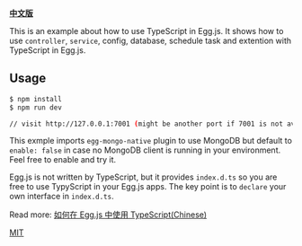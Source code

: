 [**中文版**](https://github.com/brickyang/egg-ts-boilerplate/blob/master/README.zh-CN.md)

This is an example about how to use TypeScript in Egg.js. It shows how to use `controller`, `service`, config, database, schedule task and extention with TypeScript in Egg.js.

## Usage

```bash
$ npm install
$ npm run dev

// visit http://127.0.0.1:7001 (might be another port if 7001 is not available).
```

This exmple imports `egg-mongo-native` plugin to use MongoDB but default to `enable: false` in case no MongoDB client is running in your environment. Feel free to enable and try it.

Egg.js is not written by TypeScript, but it provides `index.d.ts` so you are free to use TypyScript in your Egg.js apps. The key point is to `declare` your own interface in `index.d.ts`.

Read more: [如何在 Egg.js 中使用 TypeScript(Chinese)](https://brickyang.github.io/2017/12/21/%E5%A6%82%E4%BD%95%E5%9C%A8-Egg-js-%E4%B8%AD%E4%BD%BF%E7%94%A8-TypeScript/)

[MIT](https://github.com/brickyang/egg-ts-boilerplate/blob/master/LICENSE)
